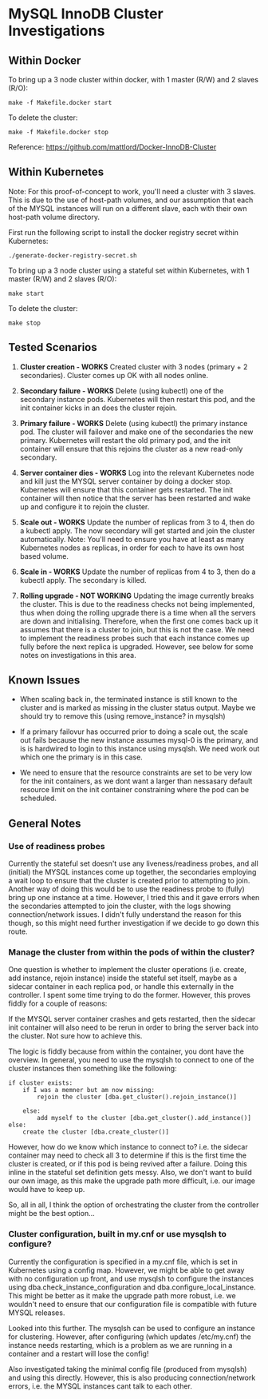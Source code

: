 # MySQL InnoDB Cluster Investigations

## Within Docker

To bring up a 3 node cluster within docker, with 1 master (R/W) and 2 slaves (R/O):

```
make -f Makefile.docker start
```

To delete the cluster:

```
make -f Makefile.docker stop
```

Reference: https://github.com/mattlord/Docker-InnoDB-Cluster

## Within Kubernetes

Note: For this proof-of-concept to work, you'll need a cluster with 3 slaves. This is due to 
the use of host-path volumes, and our assumption that each of the MYSQL instances will run on a different 
slave, each with their own host-path volume directory.

First run the following script to install the docker registry secret within Kubernetes:

```
./generate-docker-registry-secret.sh
```

To bring up a 3 node cluster using a stateful set within Kubernetes, with 1 master (R/W) and 2 slaves (R/O):

```
make start
```

To delete the cluster:

```
make stop
```

## Tested Scenarios

1. **Cluster creation - WORKS** Created cluster with 3 nodes (primary + 2 secondaries). Cluster comes up OK with all nodes online.

2. **Secondary failure - WORKS** Delete (using kubectl) one of the secondary instance pods. Kubernetes will then restart this pod, and the init
   container kicks in an does the cluster rejoin.

3. **Primary failure - WORKS** Delete (using kubectl) the primary instance pod. The cluster will failover and make one of the secondaries
   the new primary. Kubernetes will restart the old primary pod, and the init container will ensure that this rejoins the 
   cluster as a new read-only secondary.

4. **Server container dies - WORKS** Log into the relevant Kubernetes node and kill just the MYSQL server container by doing a docker stop.
   Kubernetes will ensure that this container gets restarted. The init container will then notice that the server has been restarted
   and wake up and configure it to rejoin the cluster.

5. **Scale out - WORKS** Update the number of replicas from 3 to 4, then do a kubectl apply. The now secondary
   will get started and join the cluster automatically. Note: You'll need to ensure you have at least as many
   Kubernetes nodes as replicas, in order for each to have its own host based volume.

6. **Scale in - WORKS** Update the number of replicas from 4 to 3, then do a kubectl apply. The secondary is killed.

7. **Rolling upgrade - NOT WORKING** Updating the image currently breaks the cluster. This is due to the readiness 
   checks not being implemented, thus when doing the rolling upgrade there is a time when all the servers are down and 
   initialising. Therefore, when the first one comes back up it assumes that there is a cluster to join, but this
   is not the case. We need to implement the readiness probes such that each instance comes up fully before the next
   replica is upgraded. However, see below for some notes on investigations in this area. 

## Known Issues

* When scaling back in, the terminated instance is still known to the cluster and is marked as missing in the 
  cluster status output. Maybe we should try to remove this (using remove_instance? in mysqlsh)

* If a primary failovur has occurred prior to doing a scale out, the scale out fails because the 
  new instance assumes mysql-0 is the primary, and is is hardwired to login to this instance using mysqlsh.
  We need work out which one the primary is in this case.  

* We need to ensure that the resource constraints are set to be very low for the init containers, as 
  we dont want a larger than nessasary default resource limit on the init container constraining where 
  the pod can be scheduled.

## General Notes

### Use of readiness probes

Currently the stateful set doesn't use any liveness/readiness probes, and all (initial) the 
MYSQL instances come up together, the secondaries employing a wait loop to ensure that the 
cluster is created prior to attempting to join. Another way of doing this would be 
to use the readiness probe to (fully) bring up one instance at a time. However, I tried this
and it gave errors when the secondaries attempted to join the cluster, with the logs showing 
connection/network issues. I didn't fully understand the reason for this though, so this might need 
further investigation if we decide to go down this route.

### Manage the cluster from within the pods of within the cluster?

One question is whether to implement the cluster operations (i.e. create, add instance, rejoin instance)
inside the stateful set itself, maybe as a sidecar container in each replica pod, or handle
this externally in the controller. I spent some time trying to do the former. However,
this proves fiddly for a couple of reasons:

If the MYSQL server container crashes and gets restarted, then the sidecar init container
will also need to be rerun in order to bring the server back into the cluster. 
Not sure how to achieve this.

The logic is fiddly because from within the container, you dont have the overview. In general,
you need to use the mysqlsh to connect to one of the cluster instances then something like the following:

```
if cluster exists:
    if I was a memner but am now missing:
        rejoin the cluster [dba.get_cluster().rejoin_instance()]

    else:
        add myself to the cluster [dba.get_cluster().add_instance()]
else:
    create the cluster [dba.create_cluster()]
```

However, how do we know which instance to connect to? i.e. the sidecar container may
need to check all 3 to determine if this is the first time the cluster is created, or
if this pod is being revived after a failure. Doing this inline in the stateful set definition
gets messy. Also, we don't want to build our own image, as this make the upgrade
path more difficult, i.e. our image would have to keep up.

So, all in all, I think the option of orchestrating the cluster from the controller might be the best option...

### Cluster configuration, built in my.cnf or use mysqlsh to configure?

Currently the configuration is specified in a my.cnf file, which is set in Kubernetes 
using a config map. However, we might be able to get away with no configuration up front,
and use mysqlsh to configure the instances using dba.check_instance_configuration and 
dba.configure_local_instance. This might be better as it make the upgrade path more robust, i.e.
we wouldn't need to ensure that our configuration file is compatible with future MYSQL releases.

Looked into this further. The mysqlsh can be used to configure an instance for clustering. However, after
configuring (which updates /etc/my.cnf) the instance needs restarting, which is a problem as we are running in 
a container and a restart will lose the config! 

Also investigated taking the minimal config file (produced from mysqlsh) and using this directly. However,
this is also producing connection/network errors, i.e. the MYSQL instances cant talk to each other.
